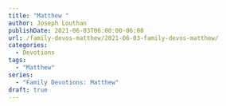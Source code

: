 ```yaml
---
title: "Matthew "
author: Joseph Louthan
publishDate: 2021-06-03T06:00:00-06:00
url: /family-devos-matthew/2021-06-03-family-devos-matthew/
categories:
  - Devotions
tags:
  - "Matthew"
series:
  - "Family Devotions: Matthew"
draft: true
---
```


